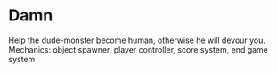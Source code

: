 # Damn
Help the dude-monster become human, otherwise he will devour you.
Mechanics: object spawner, player controller, score system, end game system
